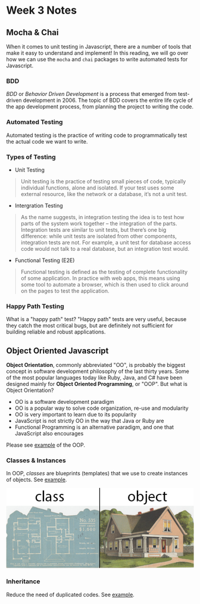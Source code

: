 # Week 3 Notes
## Mocha & Chai
When it comes to unit testing in Javascript, there are a number of tools that make it easy to understand and implement! In this reading, we will go over how we can use the `mocha` and `chai` packages to write automated tests for Javascript.

### BDD
*BDD* or *Behavior Driven Development* is a process that emerged from test-driven development in 2006. The topic of BDD covers the entire life cycle of the app development process, from planning the project to writing the code.

### Automated Testing
Automated testing is the practice of writing code to programmatically test the actual code we want to write.

### Types of Testing
- Unit Testing
> Unit testing is the practice of testing small pieces of code, typically individual functions, alone and isolated. If your test uses some external resource, like the network or a database, it’s not a unit test. 
- Intergration Testing
> As the name suggests, in integration testing the idea is to test how parts of the system work together – the integration of the parts. Integration tests are similar to unit tests, but there’s one big difference: while unit tests are isolated from other components, integration tests are not. For example, a unit test for database access code would not talk to a real database, but an integration test would.
- Functional Testing (E2E)
> Functional testing is defined as the testing of complete functionality of some application. In practice with web apps, this means using some tool to automate a browser, which is then used to click around on the pages to test the application.

### Happy Path Testing
What is a "happy path" test? "Happy path" tests are very useful, because they catch the most critical bugs, but are definitely not sufficient for building reliable and robust applications.

## Object Oriented Javascript
**Object Orientation**, commonly abbreviated "OO", is probably the biggest concept in software development philosophy of the last thirty years. Some of the most popular languages today like Ruby, Java, and C# have been designed mainly for **Object Oriented Programming**, or "OOP". But what is Object Orientation?

- OO is a software development paradigm
- OO is a popular way to solve code organization, re-use and modularity
- OO is very important to learn due to its popularity
- JavaScript is not strictly OO in the way that Java or Ruby are
- Functional Programming is an alternative paradigm, and one that JavaScript also encourages

Please see [example](oop.md) of the OOP.

### Classes & Instances
In OOP, *classes* are blueprints (templates) that we use to create instances of objects. See [example](oop.md#class).

![Class Object](class_object.png)

### Inheritance
Reduce the need of duplicated codes.
See [example](oop.md#inheritance).
